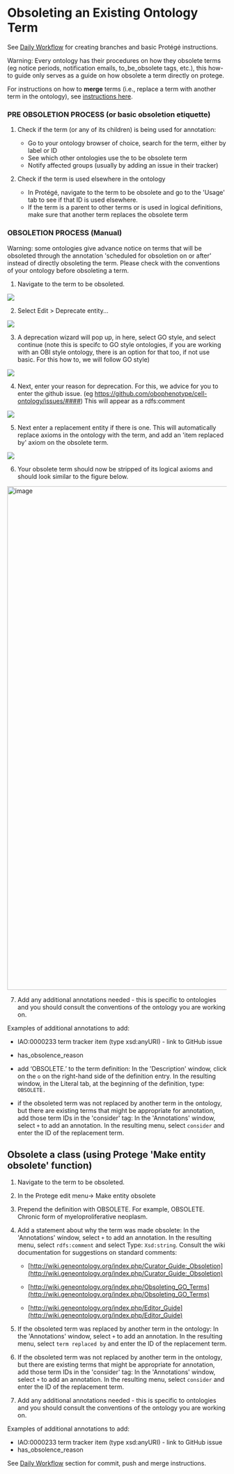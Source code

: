 # Obsoleting an Existing Ontology Term

See [Daily Workflow](daily-curator-workflow.md) for creating branches and basic Protégé instructions.

Warning: Every ontology has their procedures on how they obsolete terms (eg notice periods, notification emails, to_be_obsolete tags, etc.), this how-to guide only serves as a guide on how obsolete a term directly on protege. 

For instructions on how to **merge** terms (i.e., replace a term with another term in the ontology), see [instructions here](merge-terms.md). 

### PRE OBSOLETION PROCESS (or basic obsoletion etiquette)
1. Check if the term (or any of its children) is being used for annotation: 
    - Go to your ontology browser of choice, search for the term, either by label or ID
    - See which other ontologies use the to be obsolete term
    - Notify affected groups (usually by adding an issue in their tracker)

2. Check if the term is used elsewhere in the ontology
    - In Protégé, navigate to the term to be obsolete and go to the 'Usage' tab to see if that ID is used elsewhere.
    - If the term is a parent to other terms or is used in logical definitions, make sure that another term replaces the obsolete term


### OBSOLETION PROCESS (Manual)

Warning: some ontologies give advance notice on terms that will be obsoleted through the annotation 'scheduled for obsoletion on or after' instead of directly obsoleting the term. Please check with the conventions of your ontology before obsoleting a term. 

1. Navigate to the term to be obsoleted.

![](../images/howtoguides/obsolete/fig1.png)

2. Select Edit > Deprecate entity...

![](../images/howtoguides/obsolete/fig2.png)

3. A deprecation wizard will pop up, in here, select GO style, and select continue (note this is specifc to GO style ontologies, if you are working with an OBI style ontology, there is an option for that too, if not use basic. For this how to, we will follow GO style)

![](../images/howtoguides/obsolete/fig3.png)

4. Next, enter your reason for deprecation. For this, we advice for you to enter the github issue. (eg https://github.com/obophenotype/cell-ontology/issues/####) This will appear as a rdfs:comment

![](../images/howtoguides/obsolete/fig4.png)

5. Next enter a replacement entity if there is one. This will automatically replace axioms in the ontology with the term, and add an 'item replaced by' axiom on the obsolete term.

![](../images/howtoguides/obsolete/fig5.png)

6. Your obsolete term should now be stripped of its logical axioms and should look similar to the figure below. 

<img width="1154" alt="image" src="https://user-images.githubusercontent.com/6722114/184711682-c9dfe4d9-f1b6-42fc-b301-07edb00328da.png">

7. Add any additional annotations needed - this is specific to ontologies and you should consult the conventions of the ontology you are working on. 

Examples of additional annotations to add: 

- IAO:0000233 term tracker item (type xsd:anyURI) - link to GitHub issue  

- has_obsolence_reason   

- add ‘OBSOLETE.’ to the term definition: In the 'Description' window, click on the ```o``` on the right-hand side of the definition entry. In the resulting window, in the Literal tab, at the beginning of the definition, type: ```OBSOLETE.```  

- if the obsoleted term was not replaced by another term in the ontology, but there are existing terms that might be appropriate for annotation, add those term IDs in the 'consider' tag: In the 'Annotations' window, select ```+``` to add an annotation. In the resulting menu, select ```consider``` and enter the ID of the replacement term.  

## Obsolete a class (using Protege 'Make entity obsolete' function)

1. Navigate to the term to be obsoleted.
1. In the Protege edit menu-> Make entity obsolete
1. Prepend the definition with OBSOLETE. For example, OBSOLETE. Chronic form of myeloproliferative neoplasm. 
1. Add a statement about why the term was made obsolete: In the 'Annotations' window, select ```+``` to add an annotation. In the resulting menu, select ```rdfs:comment``` and select Type:  ```Xsd:string```.
Consult the wiki documentation for suggestions on standard comments:
      
     - [http://wiki.geneontology.org/index.php/Curator_Guide:_Obsoletion](http://wiki.geneontology.org/index.php/Curator_Guide:_Obsoletion)
      
     - [http://wiki.geneontology.org/index.php/Obsoleting_GO_Terms](http://wiki.geneontology.org/index.php/Obsoleting_GO_Terms)
      
     - [http://wiki.geneontology.org/index.php/Editor_Guide](http://wiki.geneontology.org/index.php/Editor_Guide)
 
1. If the obsoleted term was replaced by another term in the ontology: In the 'Annotations' window, select ```+``` to add an annotation. In the resulting menu, select ```term replaced by``` and enter the ID of the replacement term.  
 
1. If the obsoleted term was not replaced by another term in the ontology, but there are existing terms that might be appropriate for annotation, add those term IDs in the 'consider' tag: In the 'Annotations' window, select ```+``` to add an annotation. In the resulting menu, select ```consider``` and enter the ID of the replacement term. 

1. Add any additional annotations needed - this is specific to ontologies and you should consult the conventions of the ontology you are working on. 

Examples of additional annotations to add: 
- IAO:0000233 term tracker item (type xsd:anyURI) - link to GitHub issue
- has_obsolence_reason 

See [Daily Workflow](daily-curator-workflow.md) section for commit, push and merge instructions. 

